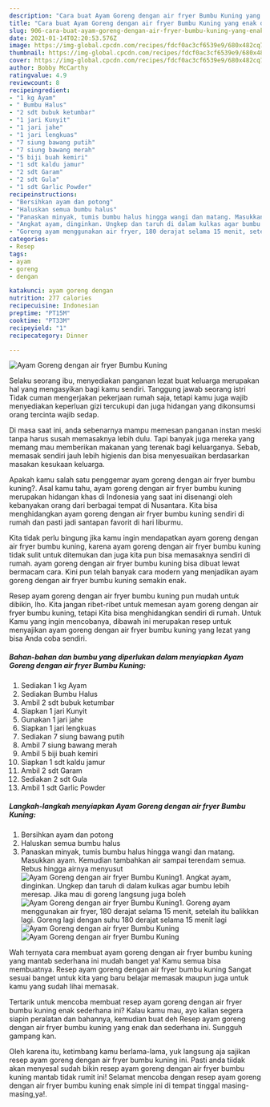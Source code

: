 ```yaml
---
description: "Cara buat Ayam Goreng dengan air fryer Bumbu Kuning yang enak dan Mudah Dibuat"
title: "Cara buat Ayam Goreng dengan air fryer Bumbu Kuning yang enak dan Mudah Dibuat"
slug: 906-cara-buat-ayam-goreng-dengan-air-fryer-bumbu-kuning-yang-enak-dan-mudah-dibuat
date: 2021-01-14T02:20:53.576Z
image: https://img-global.cpcdn.com/recipes/fdcf0ac3cf6539e9/680x482cq70/ayam-goreng-dengan-air-fryer-bumbu-kuning-foto-resep-utama.jpg
thumbnail: https://img-global.cpcdn.com/recipes/fdcf0ac3cf6539e9/680x482cq70/ayam-goreng-dengan-air-fryer-bumbu-kuning-foto-resep-utama.jpg
cover: https://img-global.cpcdn.com/recipes/fdcf0ac3cf6539e9/680x482cq70/ayam-goreng-dengan-air-fryer-bumbu-kuning-foto-resep-utama.jpg
author: Bobby McCarthy
ratingvalue: 4.9
reviewcount: 8
recipeingredient:
- "1 kg Ayam"
- " Bumbu Halus"
- "2 sdt bubuk ketumbar"
- "1 jari Kunyit"
- "1 jari jahe"
- "1 jari lengkuas"
- "7 siung bawang putih"
- "7 siung bawang merah"
- "5 biji buah kemiri"
- "1 sdt kaldu jamur"
- "2 sdt Garam"
- "2 sdt Gula"
- "1 sdt Garlic Powder"
recipeinstructions:
- "Bersihkan ayam dan potong"
- "Haluskan semua bumbu halus"
- "Panaskan minyak, tumis bumbu halus hingga wangi dan matang. Masukkan ayam. Kemudian tambahkan air sampai terendam semua. Rebus hingga airnya menyusut"
- "Angkat ayam, dinginkan. Ungkep dan taruh di dalam kulkas agar bumbu lebih meresap. Jika mau di goreng langsung juga boleh"
- "Goreng ayam menggunakan air fryer, 180 derajat selama 15 menit, setelah itu balikkan lagi. Goreng lagi dengan suhu 180 derajat selama 15 menit lagi"
categories:
- Resep
tags:
- ayam
- goreng
- dengan

katakunci: ayam goreng dengan 
nutrition: 277 calories
recipecuisine: Indonesian
preptime: "PT15M"
cooktime: "PT33M"
recipeyield: "1"
recipecategory: Dinner

---
```



![Ayam Goreng dengan air fryer Bumbu Kuning](https://img-global.cpcdn.com/recipes/fdcf0ac3cf6539e9/680x482cq70/ayam-goreng-dengan-air-fryer-bumbu-kuning-foto-resep-utama.jpg)

Selaku seorang ibu, menyediakan panganan lezat buat keluarga merupakan hal yang mengasyikan bagi kamu sendiri. Tanggung jawab seorang istri Tidak cuman mengerjakan pekerjaan rumah saja, tetapi kamu juga wajib menyediakan keperluan gizi tercukupi dan juga hidangan yang dikonsumsi orang tercinta wajib sedap.

Di masa  saat ini, anda sebenarnya mampu memesan panganan instan meski tanpa harus susah memasaknya lebih dulu. Tapi banyak juga mereka yang memang mau memberikan makanan yang terenak bagi keluarganya. Sebab, memasak sendiri jauh lebih higienis dan bisa menyesuaikan berdasarkan masakan kesukaan keluarga. 



Apakah kamu salah satu penggemar ayam goreng dengan air fryer bumbu kuning?. Asal kamu tahu, ayam goreng dengan air fryer bumbu kuning merupakan hidangan khas di Indonesia yang saat ini disenangi oleh kebanyakan orang dari berbagai tempat di Nusantara. Kita bisa menghidangkan ayam goreng dengan air fryer bumbu kuning sendiri di rumah dan pasti jadi santapan favorit di hari liburmu.

Kita tidak perlu bingung jika kamu ingin mendapatkan ayam goreng dengan air fryer bumbu kuning, karena ayam goreng dengan air fryer bumbu kuning tidak sulit untuk ditemukan dan juga kita pun bisa memasaknya sendiri di rumah. ayam goreng dengan air fryer bumbu kuning bisa dibuat lewat bermacam cara. Kini pun telah banyak cara modern yang menjadikan ayam goreng dengan air fryer bumbu kuning semakin enak.

Resep ayam goreng dengan air fryer bumbu kuning pun mudah untuk dibikin, lho. Kita jangan ribet-ribet untuk memesan ayam goreng dengan air fryer bumbu kuning, tetapi Kita bisa menghidangkan sendiri di rumah. Untuk Kamu yang ingin mencobanya, dibawah ini merupakan resep untuk menyajikan ayam goreng dengan air fryer bumbu kuning yang lezat yang bisa Anda coba sendiri.

<!--inarticleads1-->

##### Bahan-bahan dan bumbu yang diperlukan dalam menyiapkan Ayam Goreng dengan air fryer Bumbu Kuning:

1. Sediakan 1 kg Ayam
1. Sediakan  Bumbu Halus
1. Ambil 2 sdt bubuk ketumbar
1. Siapkan 1 jari Kunyit
1. Gunakan 1 jari jahe
1. Siapkan 1 jari lengkuas
1. Sediakan 7 siung bawang putih
1. Ambil 7 siung bawang merah
1. Ambil 5 biji buah kemiri
1. Siapkan 1 sdt kaldu jamur
1. Ambil 2 sdt Garam
1. Sediakan 2 sdt Gula
1. Ambil 1 sdt Garlic Powder




<!--inarticleads2-->

##### Langkah-langkah menyiapkan Ayam Goreng dengan air fryer Bumbu Kuning:

1. Bersihkan ayam dan potong
1. Haluskan semua bumbu halus
1. Panaskan minyak, tumis bumbu halus hingga wangi dan matang. Masukkan ayam. Kemudian tambahkan air sampai terendam semua. Rebus hingga airnya menyusut
<img src="//assets-global.cpcdn.com/assets/icons/button_play-2c75c40dde080a61004c1f40b05d8f140eaff45d7e9e6481dc71c63d2e7c4909.png" alt="Ayam Goreng dengan air fryer Bumbu Kuning">1. Angkat ayam, dinginkan. Ungkep dan taruh di dalam kulkas agar bumbu lebih meresap. Jika mau di goreng langsung juga boleh
<img src="//assets-global.cpcdn.com/assets/icons/button_play-2c75c40dde080a61004c1f40b05d8f140eaff45d7e9e6481dc71c63d2e7c4909.png" alt="Ayam Goreng dengan air fryer Bumbu Kuning">1. Goreng ayam menggunakan air fryer, 180 derajat selama 15 menit, setelah itu balikkan lagi. Goreng lagi dengan suhu 180 derajat selama 15 menit lagi
<img src="//assets-global.cpcdn.com/assets/icons/button_play-2c75c40dde080a61004c1f40b05d8f140eaff45d7e9e6481dc71c63d2e7c4909.png" alt="Ayam Goreng dengan air fryer Bumbu Kuning"><img src="//assets-global.cpcdn.com/assets/icons/button_play-2c75c40dde080a61004c1f40b05d8f140eaff45d7e9e6481dc71c63d2e7c4909.png" alt="Ayam Goreng dengan air fryer Bumbu Kuning">



Wah ternyata cara membuat ayam goreng dengan air fryer bumbu kuning yang mantab sederhana ini mudah banget ya! Kamu semua bisa membuatnya. Resep ayam goreng dengan air fryer bumbu kuning Sangat sesuai banget untuk kita yang baru belajar memasak maupun juga untuk kamu yang sudah lihai memasak.

Tertarik untuk mencoba membuat resep ayam goreng dengan air fryer bumbu kuning enak sederhana ini? Kalau kamu mau, ayo kalian segera siapin peralatan dan bahannya, kemudian buat deh Resep ayam goreng dengan air fryer bumbu kuning yang enak dan sederhana ini. Sungguh gampang kan. 

Oleh karena itu, ketimbang kamu berlama-lama, yuk langsung aja sajikan resep ayam goreng dengan air fryer bumbu kuning ini. Pasti anda tiidak akan menyesal sudah bikin resep ayam goreng dengan air fryer bumbu kuning mantab tidak rumit ini! Selamat mencoba dengan resep ayam goreng dengan air fryer bumbu kuning enak simple ini di tempat tinggal masing-masing,ya!.

